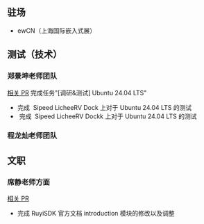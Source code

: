 ## 驻场

- ewCN（上海国际嵌入式展）
## 测试（技术）

### 郑景坤老师团队


[相关 PR](https://github.com/KevinMX/support-matrix/pull/25) 完成任务"[调研&测试] Ubuntu 24.04 LTS"
- 完成  Sipeed LicheeRV Dock 上对于 Ubuntu 24.04 LTS 的测试
-  完成  Sipeed LicheeRV Dockk 上对于 Ubuntu 24.04 LTS 的测试
### 程龙灿老师团队


## 文职

### 席静老师方面

[相关 PR](https://github.com/ruyisdk/docs/pull/52)
- 完成 RuyiSDK 官方文档 introduction 模块的修改以及调整

